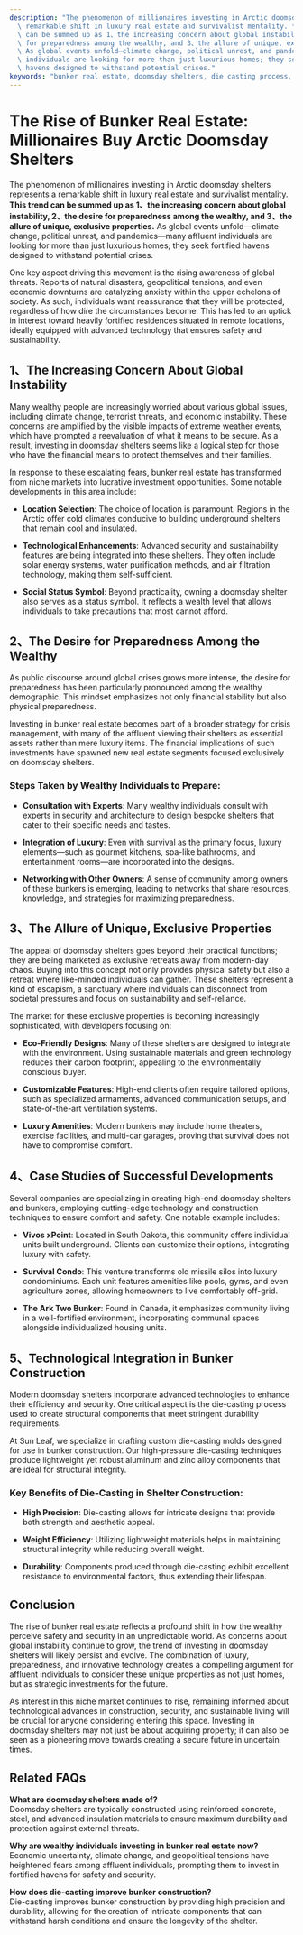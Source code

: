 ```yaml
---
description: "The phenomenon of millionaires investing in Arctic doomsday shelters represents a\
  \ remarkable shift in luxury real estate and survivalist mentality. **This trend\
  \ can be summed up as 1、the increasing concern about global instability, 2、the desire\
  \ for preparedness among the wealthy, and 3、the allure of unique, exclusive properties.**\
  \ As global events unfold—climate change, political unrest, and pandemics—many affluent\
  \ individuals are looking for more than just luxurious homes; they seek fortified\
  \ havens designed to withstand potential crises."
keywords: "bunker real estate, doomsday shelters, die casting process, heat dissipation structure"
---
```

# The Rise of Bunker Real Estate: Millionaires Buy Arctic Doomsday Shelters

The phenomenon of millionaires investing in Arctic doomsday shelters represents a remarkable shift in luxury real estate and survivalist mentality. **This trend can be summed up as 1、the increasing concern about global instability, 2、the desire for preparedness among the wealthy, and 3、the allure of unique, exclusive properties.** As global events unfold—climate change, political unrest, and pandemics—many affluent individuals are looking for more than just luxurious homes; they seek fortified havens designed to withstand potential crises.

One key aspect driving this movement is the rising awareness of global threats. Reports of natural disasters, geopolitical tensions, and even economic downturns are catalyzing anxiety within the upper echelons of society. As such, individuals want reassurance that they will be protected, regardless of how dire the circumstances become. This has led to an uptick in interest toward heavily fortified residences situated in remote locations, ideally equipped with advanced technology that ensures safety and sustainability.

## **1、The Increasing Concern About Global Instability**

Many wealthy people are increasingly worried about various global issues, including climate change, terrorist threats, and economic instability. These concerns are amplified by the visible impacts of extreme weather events, which have prompted a reevaluation of what it means to be secure. As a result, investing in doomsday shelters seems like a logical step for those who have the financial means to protect themselves and their families.

In response to these escalating fears, bunker real estate has transformed from niche markets into lucrative investment opportunities. Some notable developments in this area include:

- **Location Selection**: The choice of location is paramount. Regions in the Arctic offer cold climates conducive to building underground shelters that remain cool and insulated.

- **Technological Enhancements**: Advanced security and sustainability features are being integrated into these shelters. They often include solar energy systems, water purification methods, and air filtration technology, making them self-sufficient.

- **Social Status Symbol**: Beyond practicality, owning a doomsday shelter also serves as a status symbol. It reflects a wealth level that allows individuals to take precautions that most cannot afford.

## **2、The Desire for Preparedness Among the Wealthy**

As public discourse around global crises grows more intense, the desire for preparedness has been particularly pronounced among the wealthy demographic. This mindset emphasizes not only financial stability but also physical preparedness. 

Investing in bunker real estate becomes part of a broader strategy for crisis management, with many of the affluent viewing their shelters as essential assets rather than mere luxury items. The financial implications of such investments have spawned new real estate segments focused exclusively on doomsday shelters. 

### Steps Taken by Wealthy Individuals to Prepare:

- **Consultation with Experts**: Many wealthy individuals consult with experts in security and architecture to design bespoke shelters that cater to their specific needs and tastes.

- **Integration of Luxury**: Even with survival as the primary focus, luxury elements—such as gourmet kitchens, spa-like bathrooms, and entertainment rooms—are incorporated into the designs.

- **Networking with Other Owners**: A sense of community among owners of these bunkers is emerging, leading to networks that share resources, knowledge, and strategies for maximizing preparedness.

## **3、The Allure of Unique, Exclusive Properties**

The appeal of doomsday shelters goes beyond their practical functions; they are being marketed as exclusive retreats away from modern-day chaos. Buying into this concept not only provides physical safety but also a retreat where like-minded individuals can gather. These shelters represent a kind of escapism, a sanctuary where individuals can disconnect from societal pressures and focus on sustainability and self-reliance.

The market for these exclusive properties is becoming increasingly sophisticated, with developers focusing on:

- **Eco-Friendly Designs**: Many of these shelters are designed to integrate with the environment. Using sustainable materials and green technology reduces their carbon footprint, appealing to the environmentally conscious buyer.

- **Customizable Features**: High-end clients often require tailored options, such as specialized armaments, advanced communication setups, and state-of-the-art ventilation systems.

- **Luxury Amenities**: Modern bunkers may include home theaters, exercise facilities, and multi-car garages, proving that survival does not have to compromise comfort.

## **4、Case Studies of Successful Developments**

Several companies are specializing in creating high-end doomsday shelters and bunkers, employing cutting-edge technology and construction techniques to ensure comfort and safety. One notable example includes:

- **Vivos xPoint**: Located in South Dakota, this community offers individual units built underground. Clients can customize their options, integrating luxury with safety.

- **Survival Condo**: This venture transforms old missile silos into luxury condominiums. Each unit features amenities like pools, gyms, and even agriculture zones, allowing homeowners to live comfortably off-grid.

- **The Ark Two Bunker**: Found in Canada, it emphasizes community living in a well-fortified environment, incorporating communal spaces alongside individualized housing units.

## **5、Technological Integration in Bunker Construction**

Modern doomsday shelters incorporate advanced technologies to enhance their efficiency and security. One critical aspect is the die-casting process used to create structural components that meet stringent durability requirements.

At Sun Leaf, we specialize in crafting custom die-casting molds designed for use in bunker construction. Our high-pressure die-casting techniques produce lightweight yet robust aluminum and zinc alloy components that are ideal for structural integrity.

### Key Benefits of Die-Casting in Shelter Construction:

- **High Precision**: Die-casting allows for intricate designs that provide both strength and aesthetic appeal.

- **Weight Efficiency**: Utilizing lightweight materials helps in maintaining structural integrity while reducing overall weight.

- **Durability**: Components produced through die-casting exhibit excellent resistance to environmental factors, thus extending their lifespan.

## **Conclusion**

The rise of bunker real estate reflects a profound shift in how the wealthy perceive safety and security in an unpredictable world. As concerns about global instability continue to grow, the trend of investing in doomsday shelters will likely persist and evolve. The combination of luxury, preparedness, and innovative technology creates a compelling argument for affluent individuals to consider these unique properties as not just homes, but as strategic investments for the future.

As interest in this niche market continues to rise, remaining informed about technological advances in construction, security, and sustainable living will be crucial for anyone considering entering this space. Investing in doomsday shelters may not just be about acquiring property; it can also be seen as a pioneering move towards creating a secure future in uncertain times.

## Related FAQs

**What are doomsday shelters made of?**  
Doomsday shelters are typically constructed using reinforced concrete, steel, and advanced insulation materials to ensure maximum durability and protection against external threats.

**Why are wealthy individuals investing in bunker real estate now?**  
Economic uncertainty, climate change, and geopolitical tensions have heightened fears among affluent individuals, prompting them to invest in fortified havens for safety and security.

**How does die-casting improve bunker construction?**  
Die-casting improves bunker construction by providing high precision and durability, allowing for the creation of intricate components that can withstand harsh conditions and ensure the longevity of the shelter.
